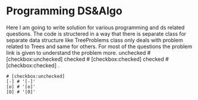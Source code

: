# Programming DS&Algo

Here I am going to write solution for various programming and ds related questions. The code is structered in a way that there is separate class for separate data structure like TreeProblems class only deals with problem related to Trees and same for others.
For most of the questions the problem link is given to understand the problem more. 
     unchecked # [checkbox:unchecked]
    checked # [checkbox:checked]
    checked # [checkbox:checked]
    .

    # [checkbox:unchecked]
    [-] # '[-]'
    [o] # '[o]'
    [O] # '[O]'
